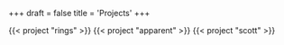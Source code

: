 +++
draft = false
title = 'Projects'
+++

{{< project "rings" >}}
{{< project "apparent" >}}
{{< project "scott" >}}
